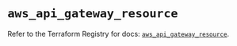 # `aws_api_gateway_resource`

Refer to the Terraform Registry for docs: [`aws_api_gateway_resource`](https://registry.terraform.io/providers/hashicorp/aws/5.95.0/docs/resources/api_gateway_resource).
